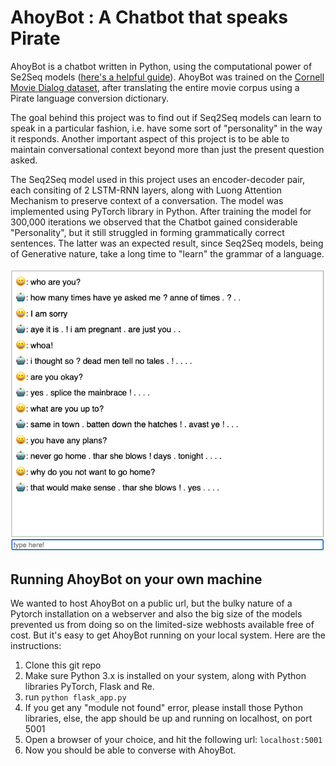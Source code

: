 # AhoyBot : A Chatbot that speaks Pirate

AhoyBot is a chatbot written in Python, using the computational power of Se2Seq models ([here's a helpful guide](https://towardsdatascience.com/day-1-2-attention-seq2seq-models-65df3f49e263#:~:text=A%20Seq2Seq%20model%20is%20a,outputs%20another%20sequence%20of%20items.&text=The%20encoder%20captures%20the%20context,then%20produces%20the%20output%20sequence.)). AhoyBot was trained on the [Cornell Movie Dialog dataset](https://www.cs.cornell.edu/~cristian/Cornell_Movie-Dialogs_Corpus.html), after translating the entire movie corpus using a Pirate language conversion dictionary.  

The goal behind this project was to find out if Seq2Seq models can learn to speak in a particular fashion, i.e. have some sort of "personality" in the way it responds. Another important aspect of this project is to be able to maintain conversational context beyond more than just the present question asked.  

The Seq2Seq model used in this project uses an encoder-decoder pair, each consiting of 2 LSTM-RNN layers, along with Luong Attention Mechanism to preserve context of a conversation. The model was implemented using PyTorch library in Python. After training the model for 300,000 iterations we observed that the Chatbot gained considerable "Personality", but it still struggled in forming grammatically correct sentences. The latter was an expected result, since Seq2Seq models, being of Generative nature, take a long time to "learn" the grammar of a language.

![GitHub Logo](https://github.com/dn-cam/AhoyBot/blob/master/Conversation%20Screenshots/Conversation_2.png)

## Running AhoyBot on your own machine

We wanted to host AhoyBot on a public url, but the bulky nature of a Pytorch installation on a webserver and also the big size of the models prevented us from doing so on the limited-size webhosts available free of cost. But it's easy to get AhoyBot running on your local system. Here are the instructions:  

1. Clone this git repo
2. Make sure Python 3.x is installed on your system, along with Python libraries PyTorch, Flask and Re.
3. run `python flask_app.py`
4. If you get any "module not found" error, please install those Python libraries, else, the app should be up and running on localhost, on port 5001
5. Open a browser of your choice, and hit the following url: `localhost:5001`
6. Now you should be able to converse with AhoyBot.

